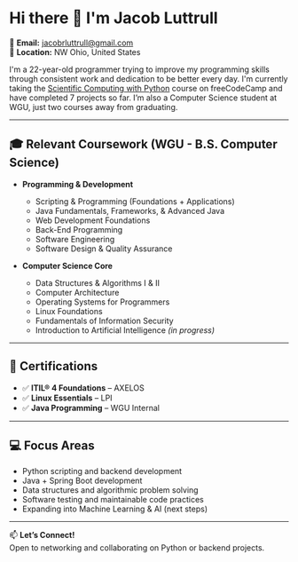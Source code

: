 # Hi there 👋 I'm Jacob Luttrull

📧 **Email:** jacobrluttrull@gmail.com  
📍 **Location:**  NW Ohio, United States  

I'm a 22-year-old programmer trying to improve my programming skills through consistent work and dedication to be better every day. I'm currently taking the [Scientific Computing with Python](https://www.freecodecamp.org/learn/scientific-computing-with-python/) course on freeCodeCamp and have completed 7 projects so far. I’m also a Computer Science student at WGU, just two courses away from graduating.

---

## 🎓 Relevant Coursework (WGU - B.S. Computer Science)

- **Programming & Development**  
  - Scripting & Programming (Foundations + Applications)  
  - Java Fundamentals, Frameworks, & Advanced Java  
  - Web Development Foundations  
  - Back-End Programming  
  - Software Engineering  
  - Software Design & Quality Assurance

- **Computer Science Core**  
  - Data Structures & Algorithms I & II  
  - Computer Architecture  
  - Operating Systems for Programmers  
  - Linux Foundations  
  - Fundamentals of Information Security  
  - Introduction to Artificial Intelligence *(in progress)*

---

## 📜 Certifications

- ✅ **ITIL® 4 Foundations** – AXELOS  
- ✅ **Linux Essentials** – LPI  
- ✅ **Java Programming** – WGU Internal  

---

## 💻 Focus Areas

- Python scripting and backend development  
- Java + Spring Boot development  
- Data structures and algorithmic problem solving  
- Software testing and maintainable code practices  
- Expanding into Machine Learning & AI (next steps)

---

📫 **Let’s Connect!**  
Open to networking and collaborating on Python or backend projects.
